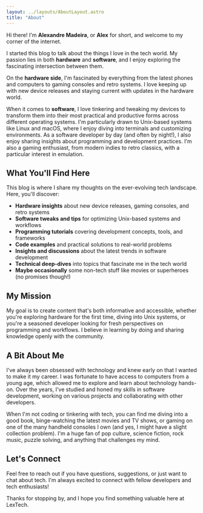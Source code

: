```yaml
---
layout: ../layouts/AboutLayout.astro
title: "About"
---
```


Hi there! I'm **Alexandre Madeira**, or **Alex** for short, and welcome to my corner of the internet.

I started this blog to talk about the things I love in the tech world. My passion lies in both **hardware** and **software**, and I enjoy exploring the fascinating intersection between them.

On the **hardware side**, I'm fascinated by everything from the latest phones and computers to gaming consoles and retro systems. I love keeping up with new device releases and staying current with updates in the hardware world.

When it comes to **software**, I love tinkering and tweaking my devices to transform them into their most practical and productive forms across different operating systems. I'm particularly drawn to Unix-based systems like Linux and macOS, where I enjoy diving into terminals and customizing environments. As a software developer by day (and often by night!), I also enjoy sharing insights about programming and development practices. I'm also a gaming enthusiast, from modern indies to retro classics, with a particular interest in emulation.

## What You'll Find Here

This blog is where I share my thoughts on the ever-evolving tech landscape. Here, you'll discover:

- **Hardware insights** about new device releases, gaming consoles, and retro systems
- **Software tweaks and tips** for optimizing Unix-based systems and workflows
- **Programming tutorials** covering development concepts, tools, and frameworks
- **Code examples** and practical solutions to real-world problems
- **Insights and discussions** about the latest trends in software development
- **Technical deep-dives** into topics that fascinate me in the tech world
- **Maybe occasionally** some non-tech stuff like movies or superheroes (no promises though!)

## My Mission

My goal is to create content that's both informative and accessible, whether you're exploring hardware for the first time, diving into Unix systems, or you're a seasoned developer looking for fresh perspectives on programming and workflows. I believe in learning by doing and sharing knowledge openly with the community.

## A Bit About Me

I've always been obsessed with technology and knew early on that I wanted to make it my career. I was fortunate to have access to computers from a young age, which allowed me to explore and learn about technology hands-on. Over the years, I've studied and honed my skills in software development, working on various projects and collaborating with other developers.

When I'm not coding or tinkering with tech, you can find me diving into a good book, binge-watching the latest movies and TV shows, or gaming on one of the many handheld consoles I own (and yes, I might have a slight collection problem). I'm a huge fan of pop culture, science fiction, rock music, puzzle solving, and anything that challenges my mind.

## Let's Connect

Feel free to reach out if you have questions, suggestions, or just want to chat about tech. I'm always excited to connect with fellow developers and tech enthusiasts!

Thanks for stopping by, and I hope you find something valuable here at LexTech.
